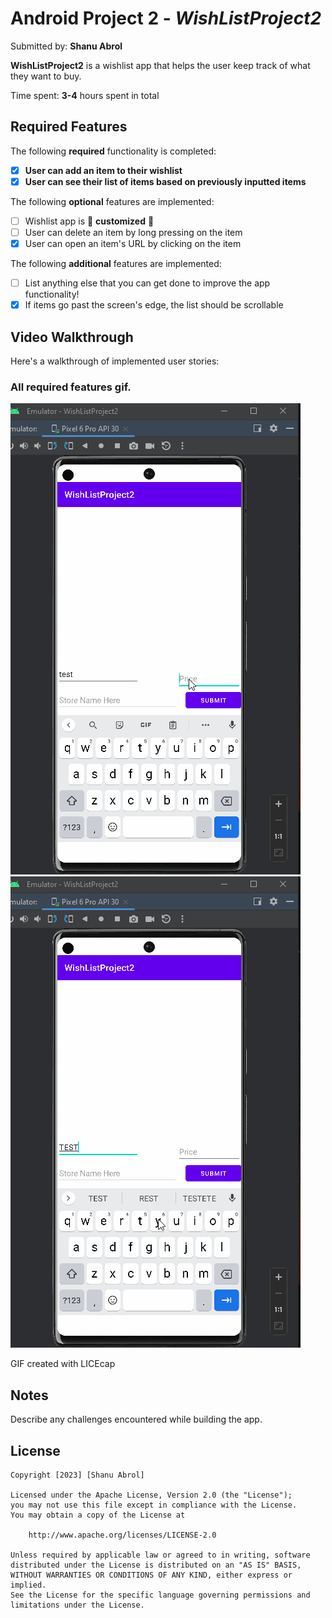 # Android Project 2 - *WishListProject2*

Submitted by: **Shanu Abrol**

**WishListProject2** is a wishlist app that helps the user keep track of what they want to buy.

Time spent: **3-4** hours spent in total

## Required Features

The following **required** functionality is completed:

- [X] **User can add an item to their wishlist**
- [X] **User can see their list of items based on previously inputted items**

The following **optional** features are implemented:

- [ ] Wishlist app is 🎨 **customized** 🎨
- [ ] User can delete an item by long pressing on the item
- [X] User can open an item's URL by clicking on the item

The following **additional** features are implemented:

* [ ] List anything else that you can get done to improve the app functionality!
* [X] If items go past the screen's edge, the list should be scrollable

## Video Walkthrough

Here's a walkthrough of implemented user stories:

### All required features gif.
<img src='https://github.com/ShanuA123/WishListProject2/blob/master/PROJECT2_GIF.gif'/>
<img src='https://github.com/ShanuA123/WishListProject2/blob/master/PROJECT_2_LINK_GIF.gif'/>

<!-- Replace this with whatever GIF tool you used! -->
GIF created with LICEcap
<!-- Recommended tools:
[Kap](https://getkap.co/) for macOS
[ScreenToGif](https://www.screentogif.com/) for Windows
[peek](https://github.com/phw/peek) for Linux. -->

## Notes

Describe any challenges encountered while building the app.

## License

    Copyright [2023] [Shanu Abrol]

    Licensed under the Apache License, Version 2.0 (the "License");
    you may not use this file except in compliance with the License.
    You may obtain a copy of the License at

        http://www.apache.org/licenses/LICENSE-2.0

    Unless required by applicable law or agreed to in writing, software
    distributed under the License is distributed on an "AS IS" BASIS,
    WITHOUT WARRANTIES OR CONDITIONS OF ANY KIND, either express or implied.
    See the License for the specific language governing permissions and
    limitations under the License.
